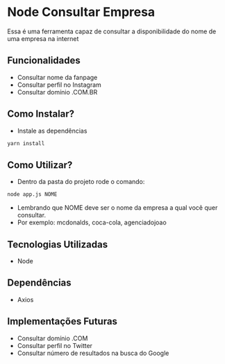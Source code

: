 # Node Consultar Empresa

Essa é uma ferramenta capaz de consultar a disponibilidade do nome de uma empresa na internet

## Funcionalidades

- Consultar nome da fanpage
- Consultar perfil no Instagram
- Consultar domínio .COM.BR

## Como Instalar?

- Instale as dependências
```bash
yarn install
```

## Como Utilizar?

- Dentro da pasta do projeto rode o comando:
```bash
node app.js NOME
```
- Lembrando que NOME deve ser o nome da empresa a qual você quer consultar.
- Por exemplo: mcdonalds, coca-cola, agenciadojoao

## Tecnologias Utilizadas

- Node

## Dependências

- Axios

## Implementações Futuras

- Consultar domínio .COM
- Consultar perfil no Twitter
- Consultar número de resultados na busca do Google
